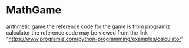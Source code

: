 # MathGame
arithmetic game
the reference code for the game is from programiz calculator
the reference code may be viewed from the link "https://www.programiz.com/python-programming/examples/calculator"
